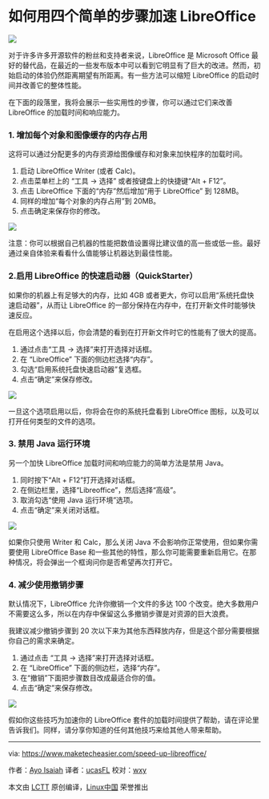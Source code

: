 如何用四个简单的步骤加速 LibreOffice
====

![](https://maketecheasier-2d0f.kxcdn.com/assets/uploads/2016/08/speed-up-libreoffice-featured-2.jpg)

对于许多许多开源软件的粉丝和支持者来说，LibreOffice 是 Microsoft Office 最好的替代品，在最近的一些发布版本中可以看到它明显有了巨大的改进。然而，初始启动的体验仍然距离期望有所距离。有一些方法可以缩短 LibreOffice 的启动时间并改善它的整体性能。

在下面的段落里，我将会展示一些实用性的步骤，你可以通过它们来改善 LibreOffice 的加载时间和响应能力。

### 1. 增加每个对象和图像缓存的内存占用

这将可以通过分配更多的内存资源给图像缓存和对象来加快程序的加载时间。

1. 启动 LibreOffice Writer (或者 Calc)。
2. 点击菜单栏上的 “工具 -> 选择” 或者按键盘上的快捷键“Alt + F12”。
3. 点击 LibreOffice 下面的“内存”然后增加“用于 LibreOffice” 到 128MB。
4. 同样的增加“每个对象的内存占用”到 20MB。
5. 点击确定来保存你的修改。

![](https://maketecheasier-2d0f.kxcdn.com/assets/uploads/2016/08/speed-up-libreoffice-step-1.png)

注意：你可以根据自己机器的性能把数值设置得比建议值的高一些或低一些。最好通过亲自体验来看看什么值能够让机器达到最佳性能。

### 2.启用 LibreOffice 的快速启动器（QuickStarter）

如果你的机器上有足够大的内存，比如 4GB 或者更大，你可以启用“系统托盘快速启动器”，从而让 LibreOffice 的一部分保持在内存中，在打开新文件时能够快速反应。

在启用这个选择以后，你会清楚的看到在打开新文件时它的性能有了很大的提高。

1. 通过点击“工具 -> 选择”来打开选择对话框。
2. 在 “LibreOffice” 下面的侧边栏选择“内存”。
3. 勾选“启用系统托盘快速启动器”复选框。
4. 点击“确定”来保存修改。

![](https://maketecheasier-2d0f.kxcdn.com/assets/uploads/2016/08/speed-up-libreoffice-2.png)

一旦这个选项启用以后，你将会在你的系统托盘看到 LibreOffice 图标，以及可以打开任何类型的文件的选项。

### 3. 禁用 Java 运行环境

另一个加快 LibreOffice 加载时间和响应能力的简单方法是禁用 Java。

1. 同时按下“Alt + F12”打开选择对话框。
2. 在侧边栏里，选择“Libreoffice”，然后选择“高级”。
3. 取消勾选“使用 Java 运行环境”选项。
4. 点击“确定”来关闭对话框。

![](https://maketecheasier-2d0f.kxcdn.com/assets/uploads/2016/08/speed-up-libreoffice-3.png)

如果你只使用 Writer 和 Calc，那么关闭 Java 不会影响你正常使用，但如果你需要使用 LibreOffice Base 和一些其他的特性，那么你可能需要重新启用它。在那种情况，将会弹出一个框询问你是否希望再次打开它。

### 4. 减少使用撤销步骤

默认情况下，LibreOffice 允许你撤销一个文件的多达 100 个改变。绝大多数用户不需要这么多，所以在内存中保留这么多撤销步骤是对资源的巨大浪费。

我建议减少撤销步骤到 20 次以下来为其他东西释放内存，但是这个部分需要根据你自己的需求来确定。

1. 通过点击 “工具 -> 选择”来打开选择对话框。
2. 在 “LibreOffice” 下面的侧边栏，选择“内存”。
3. 在“撤销”下面把步骤数目改成最适合你的值。
4. 点击“确定”来保存修改。

![](https://maketecheasier-2d0f.kxcdn.com/assets/uploads/2016/08/speed-up-libreoffice-5.png)

假如你这些技巧为加速你的 LibreOffice 套件的加载时间提供了帮助，请在评论里告诉我们。同样，请分享你知道的任何其他技巧来给其他人带来帮助。

--------------------------------------------------------------------------------

via: https://www.maketecheasier.com/speed-up-libreoffice/


作者：[Ayo Isaiah][a]
译者：[ucasFL](https://github.com/ucasFL)
校对：[wxy](https://github.com/wxy)

本文由 [LCTT](https://github.com/LCTT/TranslateProject) 原创编译，[Linux中国](https://linux.cn/) 荣誉推出

[a]: https://www.maketecheasier.com/author/ayoisaiah/
